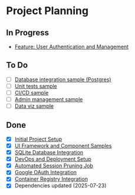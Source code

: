 # Project Planning

## In Progress

- [Feature: User Authentication and Management](./features/001-user-feature.md)

## To Do

- [ ] [Database integration sample (Postgres)](./features/010-postgres-database-integration.md)
- [ ] [Unit tests sample](./features/011-unit-tests-sample.md)
- [ ] [CI/CD sample](./features/012-cicd-sample.md)
- [ ] [Admin management sample](./features/013-admin-management-sample.md)
- [ ] [Data viz sample](./features/014-data-viz-sample.md)

## Done

- [x] [Initial Project Setup](./features/003-initial-project-setup.md)
- [x] [UI Framework and Component Samples](./features/004-ui-framework-samples.md)
- [x] [SQLite Database Integration](./features/005-sqlite-database-integration.md)
- [x] [DevOps and Deployment Setup](./features/006-devops-and-deployment-setup.md)
- [x] [Automated Session Pruning Job](./features/007-data-pruning-job.md)
- [x] [Google OAuth Integration](./features/008-google-oauth-integration.md)
- [x] [Container Registry Integration](./features/009-container-registry-sample.md)
- [x] Dependencies updated (2025-07-23)
